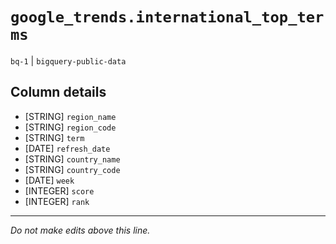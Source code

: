 # `google_trends.international_top_terms`
`bq-1` | `bigquery-public-data`

## Column details
* [STRING]    `region_name`
* [STRING]    `region_code`
* [STRING]    `term`
* [DATE]      `refresh_date`
* [STRING]    `country_name`
* [STRING]    `country_code`
* [DATE]      `week`
* [INTEGER]   `score`
* [INTEGER]   `rank`

-------------------------------------------------------------------------------
*Do not make edits above this line.*
